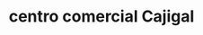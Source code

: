 ---
title: "centro comercial Cajigal"
url: /barcelona/centro-comercial-cajigal/
shop: Einkaufszentrum
---
